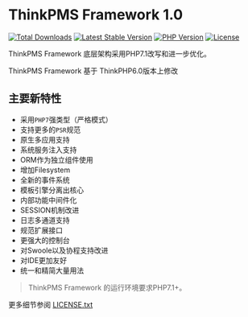 ThinkPMS Framework 1.0
===============

[![Total Downloads](https://poser.pugx.org/sycit/framework/downloads)](https://packagist.org/packages/sycit/framework)
[![Latest Stable Version](https://poser.pugx.org/sycit/framework/v/stable)](https://packagist.org/packages/sycit/framework)
[![PHP Version](https://img.shields.io/badge/php-%3E%3D7.1-8892BF.svg)](http://www.php.net/)
[![License](https://poser.pugx.org/sycit/framework/license)](https://packagist.org/packages/sycit/framework)

ThinkPMS Framework 底层架构采用PHP7.1改写和进一步优化。

ThinkPMS Framework 基于 ThinkPHP6.0版本上修改

## 主要新特性

* 采用`PHP7`强类型（严格模式）
* 支持更多的`PSR`规范
* 原生多应用支持
* 系统服务注入支持
* ORM作为独立组件使用
* 增加Filesystem
* 全新的事件系统
* 模板引擎分离出核心
* 内部功能中间件化
* SESSION机制改进
* 日志多通道支持
* 规范扩展接口
* 更强大的控制台
* 对Swoole以及协程支持改进
* 对IDE更加友好
* 统一和精简大量用法


> ThinkPMS Framework 的运行环境要求PHP7.1+。


更多细节参阅 [LICENSE.txt](LICENSE.txt)